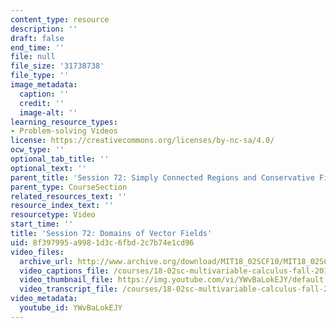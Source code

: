 ```yaml
---
content_type: resource
description: ''
draft: false
end_time: ''
file: null
file_size: '31738738'
file_type: ''
image_metadata:
  caption: ''
  credit: ''
  image-alt: ''
learning_resource_types:
- Problem-solving Videos
license: https://creativecommons.org/licenses/by-nc-sa/4.0/
ocw_type: ''
optional_tab_title: ''
optional_text: ''
parent_title: 'Session 72: Simply Connected Regions and Conservative Fields'
parent_type: CourseSection
related_resources_text: ''
resource_index_text: ''
resourcetype: Video
start_time: ''
title: 'Session 72: Domains of Vector Fields'
uid: 8f397995-a998-1d3c-6fbd-2c7b74e1cd96
video_files:
  archive_url: http://www.archive.org/download/MIT18_02SCF10/MIT18_02SCF10Rec_50_300k.mp4
  video_captions_file: /courses/18-02sc-multivariable-calculus-fall-2010/cd844a17c9bb5acf883f5008ab5307ab_YWvBaLokEJY.vtt
  video_thumbnail_file: https://img.youtube.com/vi/YWvBaLokEJY/default.jpg
  video_transcript_file: /courses/18-02sc-multivariable-calculus-fall-2010/b092689cac3783e0a8be409fcc2cdb8d_YWvBaLokEJY.pdf
video_metadata:
  youtube_id: YWvBaLokEJY
---
```

